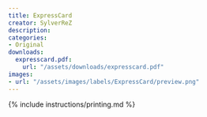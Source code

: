 ```yaml
---
title: ExpressCard
creator: SylverReZ
description:
categories:
- Original
downloads:
  expresscard.pdf:
    url: "/assets/downloads/expresscard.pdf"
images:
- url: "/assets/images/labels/ExpressCard/preview.png"
---
```


{% include instructions/printing.md %}
